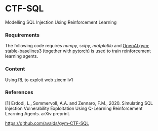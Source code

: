 # CTF-SQL
Modelling SQL Injection Using Reinforcement Learning

### Requirements
The following code requires *numpy, scipy, matplotlib* and [OpenAI gym](https://github.com/openai/gym); [stable-baselines3](https://stable-baselines3.readthedocs.io/en/master/) (together with [pytorch](https://pytorch.org/)) is used to train reinforcement learning agents.



### Content
Using RL to exploit web zixem lv1 


### References

\[1\] Erdodi, L., Sommervoll, A.A. and Zennaro, F.M., 2020. Simulating SQL Injection Vulnerability Exploitation Using Q-Learning Reinforcement Learning Agents. arXiv preprint.

https://github.com/avalds/gym-CTF-SQL
